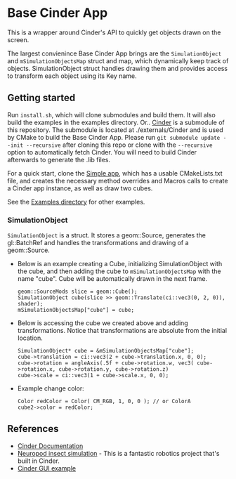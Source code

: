 # Base Cinder App

This is a wrapper around Cinder's API to quickly get objects drawn on the screen.

The largest convienince Base Cinder App brings are the `SimulationObject` and `mSimulationObjectsMap` struct and map, which dynamically keep track of objects. SimulationObject struct handles drawing them and provides access to transform each object using its Key name.

## Getting started

Run `install.sh`, which will clone submodules and build them. It will also build the examples in the examples directory. Or.. [Cinder](https://github.com/cinder/Cinder.git) is a submodule of this repository. The submodule is located at ./externals/Cinder and is used by CMake to build the Base Cinder App. Please run `git submodule update --init --recursive` after cloning this repo or clone with the `--recursive` option to automatically fetch Cinder. You will need to build Cinder afterwards to generate the .lib files.

For a quick start, clone the [Simple app](./examples/Simple), which has a usable CMakeLists.txt file, and creates the necessary method overrides and Macros calls to create a Cinder app instance, as well as draw two cubes.

See the [Examples directory](./examples) for other examples.

### SimulationObject

`SimulationObject` is a struct. It stores a geom::Source, generates the gl::BatchRef and handles the transformations and drawing of a geom::Source.

- Below is an example creating a Cube, initializing SimulationObject with the cube, and then adding the cube to `mSimulationObjectsMap` with the name "cube". Cube will be automatically drawn in the next frame.
    ```
    geom::SourceMods slice = geom::Cube();
    SimulationObject cube(slice >> geom::Translate(ci::vec3(0, 2, 0)), shader);
    mSimulationObjectsMap["cube"] = cube;
    ```
- Below is accessing the cube we created above and adding transformations. Notice that transformations are absolute from the initial location.
    ```
    SimulationObject* cube = &mSimulationObjectsMap["cube"];
    cube->translation = ci::vec3(2 + cube->translation.x, 0, 0);
    cube->rotation = angleAxis(.5f + cube->rotation.w, vec3( cube->rotation.x, cube->rotation.y, cube->rotation.z)
    cube->scale = ci::vec3(1 + cube->scale.x, 0, 0);
    ```
- Example change color:
    ```
    Color redColor = Color( CM_RGB, 1, 0, 0 ); // or ColorA
    cube2->color = redColor;
    ```

## References

- [Cinder Documentation](https://libcinder.org/docs/reference/index.html)
- [Neuropod insect simulation](https://github.com/neuroprod/InsectRobotSimulation) - This is a fantastic robotics project that's built in Cinder.
- [Cinder GUI example](https://github.com/cinder/Cinder/blob/master/samples/ParamsBasic/src/ParamsBasicApp.cpp)